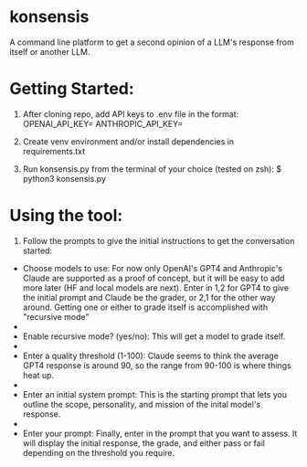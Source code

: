 # konsensis
A command line platform to get a second opinion of a LLM's response from itself or another LLM.

# Getting Started:

1. After cloning repo, add API keys to .env file in the format:
OPENAI_API_KEY=<API KEY>
ANTHROPIC_API_KEY=<API KEY>

2. Create venv environment and/or install dependencies in requirements.txt

3. Run konsensis.py from the terminal of your choice (tested on zsh):
   $ python3 konsensis.py

# Using the tool:

1. Follow the prompts to give the initial instructions to get the conversation started:
- Choose models to use: For now only OpenAI's GPT4 and Anthropic's Claude are supported as a proof of concept, but it will be easy to add more later (HF and local models are next). Enter in 1,2 for GPT4 to give the initial prompt and Claude be the grader, or 2,1 for the other way around. Getting one or either to grade itself is accomplished with "recursive mode"
- 
- Enable recursive mode? (yes/no): This will get a model to grade itself.
- 
- Enter a quality threshold (1-100): Claude seems to think the average GPT4 response is around 90, so the range from 90-100 is where things heat up.
- 
- Enter an initial system prompt: This is the starting prompt that lets you outline the scope, personality, and mission of the inital model's response.
- 
- Enter your prompt: Finally, enter in the prompt that you want to assess. It will display the initial response, the grade, and either pass or fail depending on the threshold you require.
